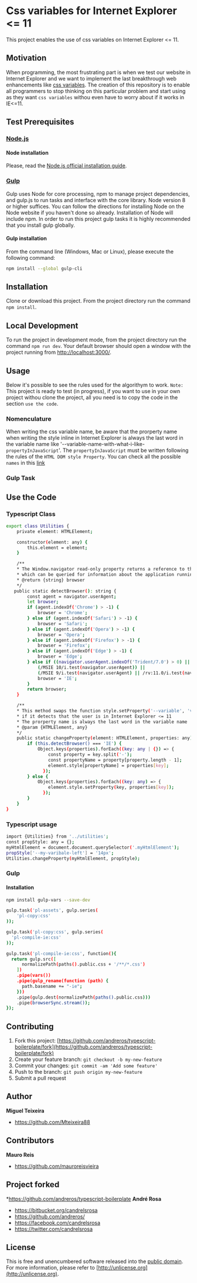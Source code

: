 # Css variables for Internet Explorer <= 11

This project enables the use of css variables on Internet Explorer <= 11.

## Motivation

When programming, the most frustrating part is when we test our website in Internet Explorer and we want to implement the last breakthrough
web enhancements like [css variables](https://developer.mozilla.org/en-US/docs/Web/CSS/Using_CSS_variables). The creation of this repository
is to enable all programmers to stop thinking on this particular problem and start using as they want `css variables` withou even have to
worry about if it works in IE<=11.

## Test Prerequisites

### [Node.js](https://nodejs.org/en/download/)

#### Node installation

Please, read the [Node.js official installation guide](https://github.com/nodejs/node/wiki/Installation).

### [Gulp](https://gulpjs.com/)

Gulp uses Node for core processing, npm to manage project dependencies, and gulp.js to run tasks and interface with the core library. Node version 8 or higher suffices. You can follow the directions for installing Node on the Node website if you haven't done so already. Installation of Node will include npm. In order to run this project gulp tasks it is highly recommended that you install gulp globally.

#### Gulp installation

From the command line (Windows, Mac or Linux), please execute the following command:

```sh
npm install --global gulp-cli
```


## Installation

Clone or download this project. From the project directory run the command `npm install`.


## Local Development

To run the project in development mode, from the project directory run the command `npm run dev`. Your default
browser should open a window with the project running from [http://localhost:3000/](http://localhost:3000/).


## Usage
Below it's possible to see the rules used for the algorithym to work.
`Note:` This project is ready to test (in progress), if you want to use in your own project withou clone the project, all you need is to copy the code in
the section `use the code`.

### Nomenculature
When writing the css variable name, be aware that the prorperty name when writing the style inline in Internet Explorer is always the last
word in the variable name like '--variable-name-with-what-i-like-`propertyInJavaScript`'.
The `propertyInJavaScript` must be written following the rules of the `HTML DOM style Property`.
You can check all the possible `names` in this [link](https://www.w3schools.com/jsref/dom_obj_style.asp)

### Gulp Task


## Use the Code
### Typescript Class
```sh
export class Utilities {
    private element: HTMLElement;

    constructor(element: any) {
        this.element = element;
    }

    /**
    * The Window.navigator read-only property returns a reference to the Navigator object,
    * which can be queried for information about the application running the script.
    * @return {string} browser
    */
   public static detectBrowser(): string {
        const agent = navigator.userAgent;
        let browser;
        if (agent.indexOf('Chrome') > -1) {
            browser = 'Chrome';
        } else if (agent.indexOf('Safari') > -1) {
            browser = 'Safari';
        } else if (agent.indexOf('Opera') > -1) {
            browser = 'Opera';
        } else if (agent.indexOf('Firefox') > -1) {
            browser = 'Firefox';
        } else if (agent.indexOf('Edge') > -1) {
            browser = 'Edge';
        } else if ((navigator.userAgent.indexOf('Trident/7.0') > 0) ||
            (/MSIE 10/i.test(navigator.userAgent)) ||
            (/MSIE 9/i.test(navigator.userAgent) || /rv:11.0/i.test(navigator.userAgent))) {
            browser = 'IE';
        }
        return browser;
    }

    /**
    * This method swaps the function style.setProperty('--variable', 'value') to style.property = 'value'
    * if it detects that the user is in Internet Explorer <= 11
    * The prorperty name is always the last word in the variable name '--variable-name-propertyInJavaScript'
    * @param {HTMLElement, any}
    */
    public static changeProperty(element: HTMLElement, properties: any) {
        if (this.detectBrowser() === 'IE') {
            Object.keys(properties).forEach((key: any | {}) => {
                const property = key.split('-');
                const propertyName = property[property.length - 1];
                element.style[propertyName] = properties[key];
              });
        } else {
            Object.keys(properties).forEach((key: any) => {
                element.style.setProperty(key, properties[key]);
              });
        }
    }
}
```

### Typescript usage

```sh
import {Utilities} from '../utilities';
const propStyle: any = {};
myHtmlElement = document.document.querySelector('.myHtmlElement');
propStyle['--my-varibale-left'] = '14px';
Utilities.changeProperty(myHtmlElement, propStyle);
```

### Gulp
#### Installation

```sh
npm install gulp-vars --save-dev
```

```sh
gulp.task('pl-assets', gulp.series(
    'pl-copy:css'
));

gulp.task('pl-copy:css', gulp.series(
  'pl-compile-ie:css'
));

gulp.task('pl-compile-ie:css', function(){
  return gulp.src([
      normalizePath(paths().public.css + '/**/*.css')
    ])
    .pipe(vars())
    .pipe(gulp_rename(function (path) {
      path.basename += "-ie";
    }))
    .pipe(gulp.dest(normalizePath(paths().public.css)))
    .pipe(browserSync.stream());
});
```

## Contributing

1. Fork this project: [https://github.com/andreros/typescript-boilerplate/fork](https://github.com/andreros/typescript-boilerplate/fork)
2. Create your feature branch: `git checkout -b my-new-feature`
3. Commit your changes: `git commit -am 'Add some feature'`
4. Push to the branch: `git push origin my-new-feature`
5. Submit a pull request


## Author
**Miguel Teixeira**
* <https://github.com/Mteixeira88>

## Contributors
**Mauro Reis**
* <https://github.com/mauroreisvieira>

## Project forked
*<https://github.com/andreros/typescript-boilerplate>
**André Rosa**
* <https://bitbucket.org/candrelsrosa>
* <https://github.com/andreros/>
* <https://facebook.com/candrelsrosa>
* <https://twitter.com/candrelsrosa>


## License

This is free and unencumbered software released into the [public domain](UNLICENSE.txt). For more information,
please refer to [http://unlicense.org](http://unlicense.org).
